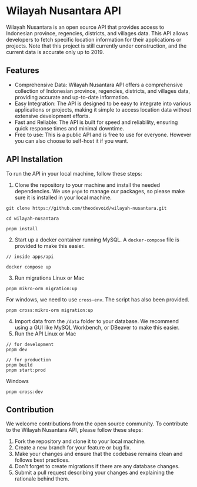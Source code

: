# Wilayah Nusantara API
Wilayah Nusantara is an open source API that provides access to Indonesian province, regencies, districts, and villages data. This API allows developers to fetch specific location information for their applications or projects. Note that this project is still currently under construction, and the current data is accurate only up to 2019. 

## Features
- Comprehensive Data: Wilayah Nusantara API offers a comprehensive collection of Indonesian province, regencies, districts, and villages data, providing accurate and up-to-date information.
- Easy Integration: The API is designed to be easy to integrate into various applications or projects, making it simple to access location data without extensive development efforts.
- Fast and Reliable: The API is built for speed and reliability, ensuring quick response times and minimal downtime.
- Free to use: This is a public API and is free to use for everyone. However you can also choose to self-host it if you want.

## API Installation
To run the API in your local machine, follow these steps:
1. Clone the repository to your machine and install the needed dependencies. We use `pnpm` to manage our packages, so please make sure it is installed in your local machine.
```
git clone https://github.com/theodevoid/wilayah-nusantara.git

cd wilayah-nusantara

pnpm install
```
2. Start up a docker container running MySQL. A `docker-compose` file is provided to make this easier.
```
// inside apps/api

docker compose up
```
3. Run migrations
Linux or Mac
```
pnpm mikro-orm migration:up
```

For windows, we need to use `cross-env`. The script has also been provided.
```
pnpm cross:mikro-orm migration:up
```
4. Import data from the `/data` folder to your database. We recommend using a GUI like MySQL Workbench, or DBeaver to make this easier.
5. Run the API
Linux or Mac
```
// for development
pnpm dev

// for production
pnpm build
pnpm start:prod
```
Windows
```
pnpm cross:dev
```

## Contribution
We welcome contributions from the open source community. To contribute to the Wilayah Nusantara API, please follow these steps:

1. Fork the repository and clone it to your local machine.
2. Create a new branch for your feature or bug fix.
3. Make your changes and ensure that the codebase remains clean and follows best practices.
4. Don't forget to create migrations if there are any database changes.
5. Submit a pull request describing your changes and explaining the rationale behind them.
